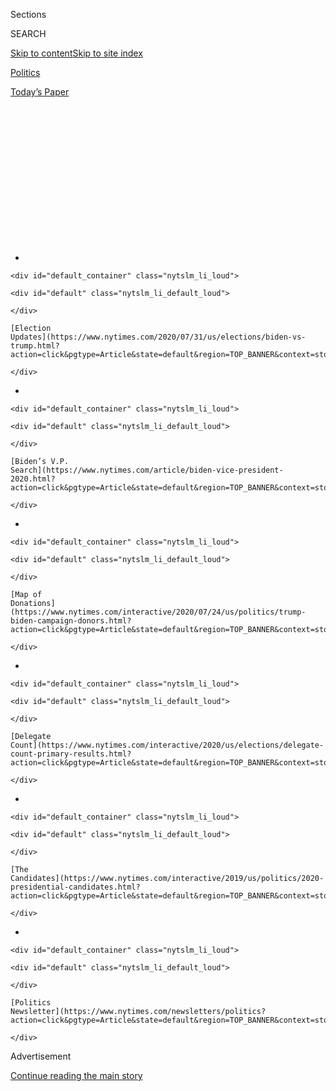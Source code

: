<div id="app">

<div>

<div>

<div>

<div class="NYTAppHideMasthead css-1q2w90k e1suatyy0">

<div class="section css-ui9rw0 e1suatyy2">

<div class="css-eph4ug er09x8g0">

<div class="css-6n7j50">

</div>

<span class="css-1dv1kvn">Sections</span>

<div class="css-10488qs">

<span class="css-1dv1kvn">SEARCH</span>

</div>

[Skip to content](#site-content)[Skip to site
index](#site-index)

</div>

<div id="masthead-section-label" class="css-1wr3we4 eaxe0e00">

[Politics](https://www.nytimes.com/section/politics)

</div>

<div class="css-10698na e1huz5gh0">

</div>

</div>

<div id="masthead-bar-one" class="section hasLinks css-15hmgas e1csuq9d3">

<div class="css-uqyvli e1csuq9d0">

</div>

<div class="css-1uqjmks e1csuq9d1">

</div>

<div class="css-9e9ivx">

[](https://myaccount.nytimes.com/auth/login?response_type=cookie&client_id=vi)

</div>

<div class="css-1bvtpon e1csuq9d2">

[Today’s
Paper](https://www.nytimes.com/section/todayspaper)

</div>

</div>

</div>

</div>

<div data-aria-hidden="false">

<div id="site-content" data-role="main">

<div>

<div class="css-1aor85t" style="opacity:0.000000001;z-index:-1;visibility:hidden">

<div class="css-1hqnpie">

<div class="css-epjblv">

<span class="css-17xtcya">[Politics](/section/politics)</span><span class="css-x15j1o">|</span><span class="css-fwqvlz">Republican
Senators in Arizona and Georgia Have a Problem: The
Base</span>

</div>

<div class="css-k008qs">

<div class="css-1iwv8en">

<span class="css-18z7m18"></span>

<div>

</div>

</div>

<span class="css-1n6z4y"></span>

<div class="css-1705lsu">

<div class="css-4xjgmj">

<div class="css-4skfbu" data-role="toolbar" data-aria-label="Social Media Share buttons, Save button, and Comments Panel with current comment count" data-testid="share-tools">

  - 
  - 
  - 
  - 
    
    <div class="css-6n7j50">
    
    </div>

  - 
  - 

</div>

</div>

</div>

</div>

</div>

</div>

<div id="NYT_TOP_BANNER_REGION" class="css-13pd83m">

<div>

<div id="styln-elections-notifications-menu" class="section interactive-content interactive-size-medium css-1edisqu">

<div class="css-17ih8de interactive-body">

<div class="nytslm_innerContainer" data-aria-live="polite">

<div class="nytslm_title">

</div>

  - 
    
    <div id="default_container" class="nytslm_li_loud">
    
    <div id="default" class="nytslm_li_default_loud">
    
    </div>
    
    [Election
    Updates](https://www.nytimes.com/2020/07/31/us/elections/biden-vs-trump.html?action=click&pgtype=Article&state=default&region=TOP_BANNER&context=storylines_menu)
    
    </div>

  - 
    
    <div id="default_container" class="nytslm_li_loud">
    
    <div id="default" class="nytslm_li_default_loud">
    
    </div>
    
    [Biden’s V.P.
    Search](https://www.nytimes.com/article/biden-vice-president-2020.html?action=click&pgtype=Article&state=default&region=TOP_BANNER&context=storylines_menu)
    
    </div>

  - 
    
    <div id="default_container" class="nytslm_li_loud">
    
    <div id="default" class="nytslm_li_default_loud">
    
    </div>
    
    [Map of
    Donations](https://www.nytimes.com/interactive/2020/07/24/us/politics/trump-biden-campaign-donors.html?action=click&pgtype=Article&state=default&region=TOP_BANNER&context=storylines_menu)
    
    </div>

  - 
    
    <div id="default_container" class="nytslm_li_loud">
    
    <div id="default" class="nytslm_li_default_loud">
    
    </div>
    
    [Delegate
    Count](https://www.nytimes.com/interactive/2020/us/elections/delegate-count-primary-results.html?action=click&pgtype=Article&state=default&region=TOP_BANNER&context=storylines_menu)
    
    </div>

  - 
    
    <div id="default_container" class="nytslm_li_loud">
    
    <div id="default" class="nytslm_li_default_loud">
    
    </div>
    
    [The
    Candidates](https://www.nytimes.com/interactive/2019/us/politics/2020-presidential-candidates.html?action=click&pgtype=Article&state=default&region=TOP_BANNER&context=storylines_menu)
    
    </div>

  - 
    
    <div id="default_container" class="nytslm_li_loud">
    
    <div id="default" class="nytslm_li_default_loud">
    
    </div>
    
    [Politics
    Newsletter](https://www.nytimes.com/newsletters/politics?action=click&pgtype=Article&state=default&region=TOP_BANNER&context=storylines_menu)
    
    </div>

</div>

</div>

</div>

</div>

</div>

<div id="top-wrapper" class="css-1sy8kpn">

<div id="top-slug" class="css-l9onyx">

Advertisement

</div>

[Continue reading the main
story](#after-top)

<div class="ad top-wrapper" style="text-align:center;height:100%;display:block;min-height:250px">

<div id="top" class="place-ad" data-position="top" data-size-key="top">

</div>

</div>

<div id="after-top">

</div>

</div>

<div>

<div id="sponsor-wrapper" class="css-1hyfx7x">

<div id="sponsor-slug" class="css-19vbshk">

Supported by

</div>

[Continue reading the main
story](#after-sponsor)

<div id="sponsor" class="ad sponsor-wrapper" style="text-align:center;height:100%;display:block">

</div>

<div id="after-sponsor">

</div>

</div>

<div class="css-186x18t">

</div>

<div class="css-1vkm6nb ehdk2mb0">

# Republican Senators in Arizona and Georgia Have a Problem: The Base

</div>

This November, the uneasy relationship between the most right-wing
voters in the Republican Party and the statewide lawmakers who rely on
their votes will burst into the
open.

<div class="css-79elbk" data-testid="photoviewer-wrapper">

<div class="css-z3e15g" data-testid="photoviewer-wrapper-hidden">

</div>

<div class="css-1a48zt4 ehw59r15" data-testid="photoviewer-children">

![<span class="css-16f3y1r e13ogyst0" data-aria-hidden="true">Representative
Doug Collins, who is challenging Senator Kelly Loeffler in a special
election, spoke with supporters in Dillard, Ga., last
month.</span><span class="css-cnj6d5 e1z0qqy90" itemprop="copyrightHolder"><span class="css-1ly73wi e1tej78p0">Credit...</span><span><span>Audra
Melton for The New York
Times</span></span></span>](https://static01.nyt.com/images/2020/07/02/us/politics/00GOP-base1/merlin_173311077_325d19f0-5a0a-4ce6-b0e9-925d8d37e6a1-articleLarge.jpg?quality=75&auto=webp&disable=upscale)

</div>

</div>

<div class="css-18e8msd">

<div class="css-vp77d3 epjyd6m0">

<div class="css-hus3qt ey68jwv0" data-aria-hidden="true">

[![Astead W.
Herndon](https://static01.nyt.com/images/2018/09/14/us/author-head-astead/author-head-astead-thumbLarge-v2.png
"Astead W. Herndon")](https://www.nytimes.com/by/astead-w-herndon)

</div>

<div class="css-1baulvz">

By [<span class="css-1baulvz last-byline" itemprop="name">Astead W.
Herndon</span>](https://www.nytimes.com/by/astead-w-herndon)

</div>

</div>

  - 
    
    <div class="css-ld3wwf e16638kd2">
    
    July 9,
    2020
    
    </div>

  - 
    
    <div class="css-4xjgmj">
    
    <div class="css-d8bdto" data-role="toolbar" data-aria-label="Social Media Share buttons, Save button, and Comments Panel with current comment count" data-testid="share-tools">
    
      - 
      - 
      - 
      - 
        
        <div class="css-6n7j50">
        
        </div>
    
      - 
      - 
    
    </div>
    
    </div>

</div>

</div>

<div class="section meteredContent css-1r7ky0e" name="articleBody" itemprop="articleBody">

<div class="css-1fanzo5 StoryBodyCompanionColumn">

<div class="css-53u6y8">

DILLARD, Ga. — As Representative Doug Collins went booth to booth at a
recent Republican jamboree in northeast Georgia’s Rabun County, he was a
hero, not an insurgent. No one knocked him for splitting the party with
his bid against the state’s junior senator, [Kelly
Loeffler](https://www.nytimes.com/2020/07/09/sports/basketball/kelly-loeffler-atlanta-dream-protests.html),
who is also a Republican. For many voters in the deeply conservative
region, Mr. Collins was the candidate who most represented the values of
their political icon: President Trump.

This feeling — that the Republican base understands Trumpism and its
best messengers better than G.O.P. leaders — is shaping the race in
Georgia, as well as another Senate battleground contest this year in
Arizona. There, Senator Martha McSally, a Republican, faces not only a
energized Democratic electorate but a skeptical right-wing base. In both
states, Republican governors appointed the senators, who now have to win
their seats for themselves in November’s election.

In Georgia, many grass-roots conservatives are still bitter that Gov.
Brian Kemp appointed Ms. Loeffler over Mr. Collins to the Senate in 2019
in what they say was a sop to the state’s Republican business and
consultant class. They hope to soon right that wrong.

“I’m not opposed to the sitting senator, I’m just for Doug Collins,”
said Lauren “Bubba” McDonald Jr., a member of the state’s public service
commission whose local claim to fame was being the only statewide
elected official to endorse Mr. Trump early in the 2016 Republican
primary.

</div>

</div>

<div class="css-1fanzo5 StoryBodyCompanionColumn">

<div class="css-53u6y8">

Mr. McDonald, who pointed to Mr. Collins’s [fierce
performance](https://www.youtube.com/watch?v=_p5X4aH2h9M) on the
Judiciary Committee during Mr. Trump’s impeachment hearings, added,
“Think of it this way: we have no reason *not* to support Doug
Collins.”

In an interview, Mr. Collins summed up the race this way: “The biggest
issue here is I’m the right person for Georgia.”

Many Republican candidates face a perplexing electoral landscape this
year, given that Mr. Trump’s conduct has endeared him to the party’s
most conservative groups, but [has soured some suburban moderates and
seniors](https://www.nytimes.com/2020/06/25/us/politics/trump-senate-republicans-poll.html)
who are vital parts of any swing state coalition. These candidates are
walking a tightrope, made more difficult by a voter base that doesn’t
just want to elect Republicans, but rather loyal foot soldiers who take
on Mr. Trump’s political and cultural enemies.

It is the long-term political war over how Trumpism is best expressed —
not the short-term battle over Mr. Trump himself — and how a party that
has been driven by early-morning tweets for four years will seek to
survive the next 40.

In the run-up to the 2018 midterm elections, a record number of House
Republicans chose not to seek re-election rather than face conflict with
the conservative base, and even a favorable Senate map saw Republicans
lose in states like Arizona and Nevada.

</div>

</div>

<div class="css-1fanzo5 StoryBodyCompanionColumn">

<div class="css-53u6y8">

With Mr. Trump on the ballot this year, it will be even harder for
candidates to paper over the differences, and the uneasy relationship
between the party’s most right-wing voters and the statewide Republicans
like Ms. Loeffler and Ms. McSally who rely on their votes is bursting
into the open.

</div>

</div>

<div class="css-79elbk" data-testid="photoviewer-wrapper">

<div class="css-z3e15g" data-testid="photoviewer-wrapper-hidden">

</div>

<div class="css-1a48zt4 ehw59r15" data-testid="photoviewer-children">

![<span class="css-16f3y1r e13ogyst0" data-aria-hidden="true">Leaders of
the Rabun County Republican Party, in northeastern Georgia, noted that
Senator Kelly Loeffler had not held an event
there.</span><span class="css-cnj6d5 e1z0qqy90" itemprop="copyrightHolder"><span class="css-1ly73wi e1tej78p0">Credit...</span><span>Audra
Melton for The New York
Times</span></span>](https://static01.nyt.com/images/2020/07/02/us/politics/00GOP-base2/merlin_173310969_0d154426-e1e2-4344-8208-38e78b9f740d-articleLarge.jpg?quality=75&auto=webp&disable=upscale)

</div>

</div>

<div class="css-1fanzo5 StoryBodyCompanionColumn">

<div class="css-53u6y8">

Governors in both Arizona and Georgia are currently confronting this
political challenge, after opening up their states’s economies at the
urging of the president and those in the media who support him, only to
face pressure to reverse course after coronavirus cases surged.

Polling also shows that Ms. Loeffler and Ms. McSally are underdogs in
their respective races, facing an energized Democratic electorate in
addition to their inner-party wrangling. Ms. Loeffler and Ms. McSally,
and the governors who appointed them, declined or did not respond to
requests to be interviewed for this
story.

<div id="NYT_MAIN_CONTENT_1_REGION" class="css-9tf9ac">

<div>

<div id="styln-nfldraft-updates-block" class="section interactive-content interactive-size-medium css-1ftcdic">

<div class="css-17ih8de interactive-body">

<div id="styln-briefing-block" data-asset-id="">

<div class="briefing-block-header-section">

# [Latest Updates: 2020 Election](https://www.nytimes.com/2020/07/31/us/elections/biden-vs-trump.html?action=click&pgtype=Article&state=default&region=MAIN_CONTENT_1&context=storylines_live_updates)

<div class="briefing-block-ts">

Updated 2020-08-01T01:26:45.732Z

</div>

</div>

  - [Kamala Harris, a top vice-presidential contender, confronts double
    standards.](https://www.nytimes.com/2020/07/31/us/elections/biden-vs-trump.html?action=click&pgtype=Article&state=default&region=MAIN_CONTENT_1&context=storylines_live_updates#link-29fdff45)
  - [Karen Bass and Susan Rice are rising on Biden’s vice-presidential
    shortlist.](https://www.nytimes.com/2020/07/31/us/elections/biden-vs-trump.html?action=click&pgtype=Article&state=default&region=MAIN_CONTENT_1&context=storylines_live_updates#link-13ec3d9c)
  - [Trump says Russian bounties to kill U.S. troops ‘never took
    place.’](https://www.nytimes.com/2020/07/31/us/elections/biden-vs-trump.html?action=click&pgtype=Article&state=default&region=MAIN_CONTENT_1&context=storylines_live_updates#link-49e9a016)

<div class="briefing-block-footer">

<div class="briefing-block-footer-meta">

[See more
updates](https://www.nytimes.com/2020/07/31/us/elections/biden-vs-trump.html?action=click&pgtype=Article&state=default&region=MAIN_CONTENT_1&context=storylines_live_updates)

</div>

</div>

</div>

</div>

</div>

</div>

</div>

In the Georgia special election set for Nov. 3, which will not have a
primary and will pit several Democrats and Republicans against each
other on one ballot, Mr. Collins has led almost every public and private
poll, with Ms. Loeffler and several Democrats behind him. (The winner
must earn 50 percent of the vote to avoid a runoff.)

A recent survey of Arizona voters from The New York Times and Siena
College found Ms. McSally [trailing her Democratic
opponent](https://www.nytimes.com/2020/06/25/us/politics/trump-senate-republicans-poll.html),
the former astronaut and U.S. Navy Captain Mark Kelly, by nine
percentage points.

In a recent Fox News poll of the Arizona race, just 73 percent of
Republicans supported Ms. McSally, while 88 percent of Democrats
supported Mr. Kelly.

</div>

</div>

<div class="css-1fanzo5 StoryBodyCompanionColumn">

<div class="css-53u6y8">

“They don’t buy her as a bona fide very conservative Republican,” said
Chuck Coughlin, a longtime Republican political consultant in Arizona.

The candidates’ struggles speak to how real divisions among Republicans
have been obscured by Mr. Trump’s victory in 2016, and could erupt again
should he lose in November.

Ms. McSally, in particular, faces pressure from a nativist faction that
wants her to be more vocal on restricting immigration. The extreme
wealth of Ms. Loeffler, who has a net worth in the hundreds of millions
and is married to the chairman of the New York Stock Exchange, has
become an issue in her race, particularly since she faced criticism for
[stock transactions that
coincided](https://www.nytimes.com/2020/05/26/us/politics/senators-stock-trades-investigation.html)
with the early days of the coronavirus pandemic.

Allies of Ms. Loeffler point to recent polling that showed a closer race
than initial surveys suggested. This week, the senator — who is also a
co-owner of the W.N.B.A.’s Atlanta Dream — [announced she
opposed](https://www.ajc.com/blog/politics/loeffler-opposes-wnba-plan-spread-black-lives-matter-message/ybTbHIpzZx7dbRlz3sfLiM/)
the league’s plan to allow players to wear warm-up jerseys reading
“Black Lives Matter” and “Say Her Name,” a move some saw as an attempt
to shore up her conservative credentials.

In a statement provided by a campaign spokesman, Ms. Loeffler said,
“Georgians want a conservative outsider like me — not another career
politician like Doug Collins who has sided with liberal democrats like
Stacey Abrams to raise taxes, restrict 2nd Amendment rights, oppose term
limits, and fund sanctuary cities.”

Several Republicans in Arizona and Georgia said in interviews that the
problem is not with Ms. Loeffler’s or Ms. McSally’s messages, but
whether the base is buying the candidates as
authentic.<span class="css-8l6xbc evw5hdy0"> </span>As a sign of their
shared troubles among Republicans, some of the most negative publicity
for both senators in the past year has come courtesy of Fox News, the
cable outlet that is often sympathetic to the president.

Ms. McSally was pressed repeatedly by the conservative host Laura
Ingraham during Mr. Trump’s impeachment trial about whether she wanted
the Senate to call witnesses, and refused to answer. Ms. Loeffler has
denied wrongdoing regarding the stock transactions, but when news broke
one of her largest detractors was another host, Tucker Carlson.

</div>

</div>

<div class="css-1fanzo5 StoryBodyCompanionColumn">

<div class="css-53u6y8">

“We don’t know the truth,” Mr. Carlson said at the time, “But if she
knew about these trades and still issued that little P.S.A. we showed
you, she should leave office.”

He later had Ms. Loeffler on the show to explain the
transactions.

</div>

</div>

<div class="css-79elbk" data-testid="photoviewer-wrapper">

<div class="css-z3e15g" data-testid="photoviewer-wrapper-hidden">

</div>

<div class="css-1a48zt4 ehw59r15" data-testid="photoviewer-children">

<div class="css-1xdhyk6 erfvjey0">

<span class="css-1ly73wi e1tej78p0">Image</span>

<div class="css-zjzyr8">

<div data-testid="lazyimage-container" style="height:257.77777777777777px">

</div>

</div>

</div>

<span class="css-16f3y1r e13ogyst0" data-aria-hidden="true">Senator
Martha McSally, left, and President Trump during a trip to Yuma, Ariz.,
last
month.</span><span class="css-cnj6d5 e1z0qqy90" itemprop="copyrightHolder"><span class="css-1ly73wi e1tej78p0">Credit...</span><span>Doug
Mills/The New York Times</span></span>

</div>

</div>

<div class="css-1fanzo5 StoryBodyCompanionColumn">

<div class="css-53u6y8">

Mr. Coughlin said Ms. McSally’s problems in Arizona were similar to the
skepticism faced by former Senators John McCain and Jeff Flake, both
Arizona Republicans who opposed Mr. Trump at times. In Mr. Trump’s
Republican Party, it is difficult for any Republican — but particularly
federal candidates in a presidential election year — to run from his
shadow.

“The electorate has changed a lot,” Mr. Coughlin said, adding that the
current Republican Party has “moved away from that narrative that people
were originally attracted to. And in my view, has become one that’s
reactive to the identity politics of the left.”

Stan Barnes, a former Republican member of the Arizona state
legislature, said he expected more Republicans to support Ms. McSally as
November draws nearer. Mr. Barnes argued that the current polling
snapshot may look worse for Republicans across the country than what
actually happens in the fall.

“The numbers will firm up as we get to November,” Mr. Barnes said.
“People will start to focus and say, ‘Well, it’s not just about her
but about the balance of the Senate.’ And Republican voters are unified
around the idea that they don’t want Senator Chuck Schumer leading the
U.S.
Senate.”

</div>

</div>

<div class="css-79elbk" data-testid="photoviewer-wrapper">

<div class="css-z3e15g" data-testid="photoviewer-wrapper-hidden">

</div>

<div class="css-1a48zt4 ehw59r15" data-testid="photoviewer-children">

<div class="css-1xdhyk6 erfvjey0">

<span class="css-1ly73wi e1tej78p0">Image</span>

<div class="css-zjzyr8">

<div data-testid="lazyimage-container" style="height:257.77777777777777px">

</div>

</div>

</div>

<span class="css-16f3y1r e13ogyst0" data-aria-hidden="true">Many
grass-roots conservatives believe Ms. Loeffler’s appointment to her
Senate seat reflected a prioritization of the state’s business and
consultant
class.</span><span class="css-cnj6d5 e1z0qqy90" itemprop="copyrightHolder"><span class="css-1ly73wi e1tej78p0">Credit...</span><span>Al
Drago for The New York Times</span></span>

</div>

</div>

<div class="css-1fanzo5 StoryBodyCompanionColumn">

<div class="css-53u6y8">

During the interview at the Rabun County event, Mr. Collins expressed
confidence in his campaign, declining to criticize Ms. Loeffler or Mr.
Kemp’s decision to appoint her while also making clear the choice would
soon be proven out of step with the state’s Republican voters.

</div>

</div>

<div class="css-1fanzo5 StoryBodyCompanionColumn">

<div class="css-53u6y8">

Conventional political wisdom held that Mr. Kemp appointed Ms. Loeffler
in an attempt to win over moderate suburban women, but Mr. Collins said
conservative authenticity was the way to do that.

“This is about who is a conservative, who people know is tested and
proven, and that’s me and not her,” Mr. Collins said.

There is some evidence Mr. Collins’s appeals are working. He is not only
the preferred candidate in Rabun County, but he has landed the
endorsement of former Representative Karen Handel, the one of the
state’s most prominent Republican women and the party’s nominee in an
all-important swing district in the Atlanta suburbs.

Ms. Handel is seeking to win back the seat she used to hold, in the
Sixth Congressional District, from Representative Lucy McBath, a
Democrat, in a closely watched House rematch. But instead of sitting out
the Senate race or supporting the incumbent, Ms. Handel recently
announced she was endorsing Mr. Collins, a sign that Ms. Loeffler’s
attempts to consolidate Republican women have not taken root.

“He is the best person to represent our Georgia values,” Ms. Handel said
in a statement. “Most importantly, I trust Doug — to stand up for life,
to stand with our president, and to stand for our Georgia
values.”

</div>

</div>

<div class="css-79elbk" data-testid="photoviewer-wrapper">

<div class="css-z3e15g" data-testid="photoviewer-wrapper-hidden">

</div>

<div class="css-1a48zt4 ehw59r15" data-testid="photoviewer-children">

<div class="css-1xdhyk6 erfvjey0">

<span class="css-1ly73wi e1tej78p0">Image</span>

<div class="css-zjzyr8">

<div data-testid="lazyimage-container" style="height:257.77777777777777px">

</div>

</div>

</div>

<span class="css-16f3y1r e13ogyst0" data-aria-hidden="true">Mr. Collins
and Ms. Loeffler will face off against each other and several Democrats
in a special election this
November.</span><span class="css-cnj6d5 e1z0qqy90" itemprop="copyrightHolder"><span class="css-1ly73wi e1tej78p0">Credit...</span><span>Audra
Melton for The New York Times</span></span>

</div>

</div>

<div class="css-1fanzo5 StoryBodyCompanionColumn">

<div class="css-53u6y8">

Whether Mr. Trump decides to endorse Mr. Collins or Ms. Loeffler will
also have an effect on the campaign’s trajectory. Those in Mr. Collins’s
camp express private optimism that the White House will let the race
play out, particularly after early polling showed Mr. Collins was the
likely preference of the president’s core base. However, Ms. Loeffler is
aided by her personal wealth and the establishment Republican groups
meant to protect incumbents, such as the National Republican Senatorial
Committee.

At the event in Mr. Collins’s home district, where attendees were
universally supportive of his candidacy, the prospect of Mr. Trump
endorsing his opponent was unfathomable to some.

“We know Doug,” said Ethan Underwood, a local businessman who ran for
the seat Mr. Collins is vacating, in the state’s Ninth District.

“And respectfully to Ms. Loeffler,” he added, “she hasn’t done
anything.”

Ed Henderson, the Rabun County party secretary, noted that Ms. Loeffler
had not held an event with the Republicans in the state’s Northeast
region, including in its counties where support for Mr. Trump is
strongest. (Ms. Loeffler [did hold an
event](https://www.ajc.com/blog/politics/dangerous-loeffler-goes-collins-hometown-slam-his-big-tech-stance/zZJNxGWhE1tNjec7v7TSQJ/)
in nearby Hall County after Mr. Henderson made the remark.)

He downplayed the controversy over whether Ms. Loeffler had engaged in
insider trading, but said her absence in the region had contributed to
the perception that she was a wealthy Atlanta Republican, not a
grass-roots Georgia one.

“Senator Loeffler, we would love to see you in the Ninth District,” Mr.
Henderson said.

He then threw in a reference to Ms. Loeffler’s private aircraft. “You
can bring your plane here,” he said. “We have an
airfield.”

</div>

</div>

<div>

</div>

</div>

<div>

</div>

<div>

</div>

<div id="NYT_BELOW_MAIN_CONTENT_REGION">

<div>

<div id="STLYN_guide_v1_STYLN_guide_a" class="section css-l08pwh interactive-content interactive-size-medium">

<div class="css-17ih8de interactive-body">

<div class="g-story g-freebird g-max-limit" data-preview-slug="styln-scroll-guide">

</div>

<div id="g-electionguide-id" class="g-electionguide">

<div class="g-electionguide-container">

<div class="g-electionguide-wrapper">

<div class="g-electionguide-logo">

</div>

# Our 2020 Election Guide

Updated July 31, 2020

  - 
    
    -----
    
    ## The Latest
    
      - President Trump’s assault on the Postal Service is intersecting
        with his attacks on mail-in voting. [Voting rights groups say it
        is a recipe for
        disaster.](https://www.nytimes.com/2020/07/31/us/politics/trump-usps-mail-delays.html?action=click&pgtype=Article&state=default&region=BELOW_MAIN_CONTENT&context=storylines_guide)

  - 
    
    -----
    
    ## Biden’s V.P. Search
    
      - [Here are 13
        women](https://www.nytimes.com/article/biden-vice-president-2020.html?action=click&pgtype=Article&state=default&region=BELOW_MAIN_CONTENT&context=storylines_guide)
        who have been under consideration to be Joe Biden’s running
        mate, and why each might be chosen — and might not be.

  - 
    
    -----
    
    ## Keep Up With Our Coverage
    
      - Get an
        [email](https://www.nytimes.com/newsletters/politics?action=click&pgtype=Article&state=default&region=BELOW_MAIN_CONTENT&context=storylines_guide)
        recapping the day’s news
    
    <!-- end list -->
    
      - Download our mobile app on
        [iOS](https://apps.apple.com/us/app/nytimes/id284862083?ls=1&mat_click_id=5c79ae7455014fd1bd66b5610c05b8f2-20191112-16948&referrer=mat_click_id%3D5c79ae7455014fd1bd66b5610c05b8f2-20191112-16948%26link_click_id%3D722930677036718082)
        and
        [Android](http://a.localytics.com/android?id=com.nytimes.android&referrer=utm_source%3Dother_nyt_mobile_web%26utm_medium%3DWeb%2520page%26utm_term%3DGeneral%2520Mobile%2520Page%26utm_campaign%3DNYT%2520Mobile%2520General%2520Page)
        and turn on Breaking News and Politics alerts

</div>

</div>

</div>

</div>

</div>

</div>

</div>

<div>

</div>

<div>

<div id="bottom-wrapper" class="css-1ede5it">

<div id="bottom-slug" class="css-l9onyx">

Advertisement

</div>

[Continue reading the main
story](#after-bottom)

<div id="bottom" class="ad bottom-wrapper" style="text-align:center;height:100%;display:block;min-height:90px">

</div>

<div id="after-bottom">

</div>

</div>

</div>

</div>

</div>

## Site Index

<div>

</div>

## Site Information Navigation

  - [© <span>2020</span> <span>The New York Times
    Company</span>](https://help.nytimes.com/hc/en-us/articles/115014792127-Copyright-notice)

<!-- end list -->

  - [NYTCo](https://www.nytco.com/)
  - [Contact
    Us](https://help.nytimes.com/hc/en-us/articles/115015385887-Contact-Us)
  - [Work with us](https://www.nytco.com/careers/)
  - [Advertise](https://nytmediakit.com/)
  - [T Brand Studio](http://www.tbrandstudio.com/)
  - [Your Ad
    Choices](https://www.nytimes.com/privacy/cookie-policy#how-do-i-manage-trackers)
  - [Privacy](https://www.nytimes.com/privacy)
  - [Terms of
    Service](https://help.nytimes.com/hc/en-us/articles/115014893428-Terms-of-service)
  - [Terms of
    Sale](https://help.nytimes.com/hc/en-us/articles/115014893968-Terms-of-sale)
  - [Site
    Map](https://spiderbites.nytimes.com)
  - [Help](https://help.nytimes.com/hc/en-us)
  - [Subscriptions](https://www.nytimes.com/subscription?campaignId=37WXW)

</div>

</div>

</div>

</div>
